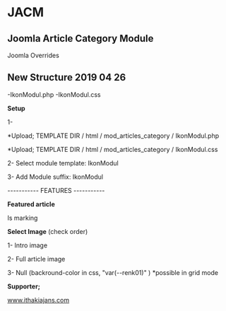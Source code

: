 # JACM
## Joomla Article Category Module

Joomla Overrides

## New Structure 2019 04 26 ##

-IkonModul.php
-IkonModul.css

**Setup**

1-

*Upload; TEMPLATE DIR / html / mod_articles_category / IkonModul.php

*Upload; TEMPLATE DIR / html / mod_articles_category / IkonModul.css

2- Select module template: IkonModul

3- Add Module suffix: IkonModul


----------- FEATURES -----------

**Featured article**

Is marking

**Select Image** (check order)

1- Intro image

2- Full article image

3- Null (backround-color in css, "var(--renk01)" )  *possible in grid mode


**Supporter;**

www.ithakiajans.com
